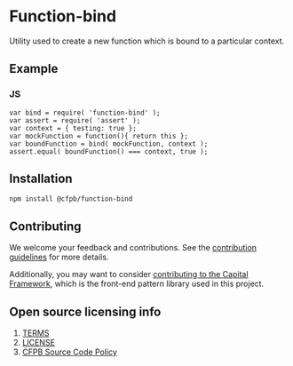 # Function-bind

Utility used to create a new function which is bound to a particular context.

## Example

### JS

```
var bind = require( 'function-bind' );
var assert = require( 'assert' );
var context = { testing: true };
var mockFunction = function(){ return this };
var boundFunction = bind( mockFunction, context );
assert.equal( boundFunction() === context, true );
```

## Installation

```npm install @cfpb/function-bind```

## Contributing

We welcome your feedback and contributions.
See the [contribution guidelines](CONTRIBUTING.md) for more details.

Additionally, you may want to consider
[contributing to the Capital Framework](https://cfpb.github.io/capital-framework/contributing/),
which is the front-end pattern library used in this project.

## Open source licensing info

1. [TERMS](TERMS.md)
2. [LICENSE](LICENSE)
3. [CFPB Source Code Policy](https://github.com/cfpb/source-code-policy/)
